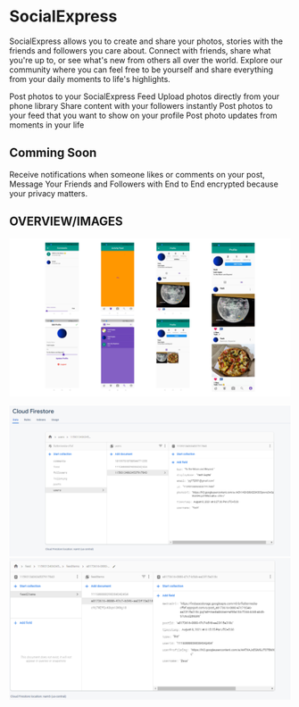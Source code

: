 # SocialExpress
SocialExpress allows you to create and share your photos, stories with the friends and followers you care about. Connect with friends, share what you're up to, or see what's new from others all over the world. Explore our community where you can feel free to be yourself and share everything from your daily moments to life's highlights. 

Post photos to your SocialExpress Feed
Upload photos directly from your phone library
Share content with your followers instantly
Post photos to your feed that you want to show on your profile
Post photo updates from moments in your life




## Comming Soon
Receive notifications when someone likes or comments on your post,
Message Your Friends and Followers with End to End encrypted because your privacy matters.


## OVERVIEW/IMAGES
![](imagess/img3.png)

![](imagess/img1.PNG)
![](imagess/img2.PNG)
